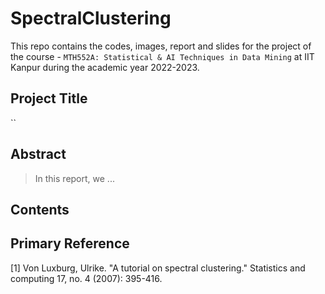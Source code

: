 # SpectralClustering

This repo contains the codes, images, report and slides for the project of the course - `MTH552A: Statistical & AI Techniques in Data Mining` at IIT Kanpur during the academic year 2022-2023.

## Project Title
``

## Abstract
> In this report, we ...

## Contents

## Primary Reference

  [1] Von Luxburg, Ulrike. "A tutorial on spectral clustering." Statistics and computing 17, no. 4 (2007): 395-416.
